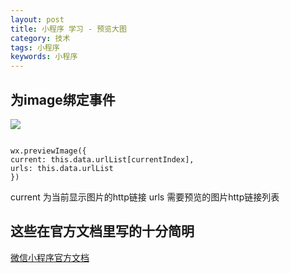 ```yaml
---
layout: post
title: 小程序 学习 - 预览大图
category: 技术
tags: 小程序
keywords: 小程序
---
```


##  为image绑定事件

<image src="https://app.xxx.com/a.jpg" bindload="imageLoad" bindtap="previewImage" mode="aspectFill" data-index="{{ index }}"></image>

```

wx.previewImage({
current: this.data.urlList[currentIndex], 
urls: this.data.urlList
})

```

current 为当前显示图片的http链接
urls 需要预览的图片http链接列表

## 这些在官方文档里写的十分简明

[微信小程序官方文档](https://mp.weixin.qq.com/debug/wxadoc/dev/api/media-picture.html#wxpreviewimageobject)


